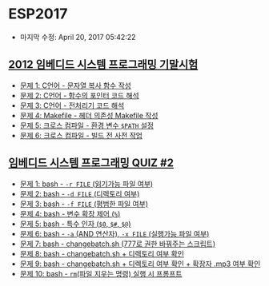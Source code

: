 <!-- Author: Jongmin Kim <jmkim@pukyong.ac.kr> -->
# ESP2017
- 마지막 수정: April 20, 2017 05:42:22

<!-- Notice:
    이 문서는 Markdown 문서입니다.

    Markdown reader (Chrome extension)
        - 다운로드 URL: https://chrome.google.com/webstore/detail/markdown-reader/gpoigdifkoadgajcincpilkjmejcaanc?utm_source=chrome-app-launcher-info-dialog
        - 설치 후 chrome://extensions/ 에서 "Allow access to file URLs"에 체크하세요.
        - 설치가 끝나면 Chrome으로 이 문서를 열어주세요.
-->

## [2012 임베디드 시스템 프로그래밍 기말시험](  )
- [문제 1: C언어 - 문자열 복사 함수 작성](  )
- [문제 2: C언어 - 함수의 포인터 코드 해석](  )
- [문제 3: C언어 - 전처리기 코드 해석](  )
- [문제 4: Makefile - 헤더 의존성 Makefile 작성](  )
- [문제 5: 크로스 컴파일 - 환경 변수 `$PATH` 설정](  )
- [문제 6: 크로스 컴파일 - 빌드 전 사전 작업](  )

## [임베디드 시스템 프로그래밍 QUIZ #2](  )
- [문제 1: bash - `-r FILE` (읽기가능 파일 여부)](  )
- [문제 2: bash - `-d FILE` (디렉토리 여부)](  )
- [문제 3: bash - `-f FILE` (평범한 파일 여부)](  )
- [문제 4: bash - 변수 확장 제어 (`%`)](  )
- [문제 5: bash - 특수 인자 (`$0`, `$#`, `$@`)](  )
- [문제 6: bash - `-a` (AND 연산자), `-x FILE` (실행가능 파일 여부)](  )
- [문제 7: bash - changebatch.sh (777로 권한 바꿔주는 스크립트)](  )
- [문제 8: bash - changebatch.sh + 디렉토리 여부 확인](  )
- [문제 9: bash - changebatch.sh + 디렉토리 여부 확인 + 확장자 .mp3 여부 확인](  )
- [문제 10: bash - `rm`(파일 지우는 명령) 실행 시 프롬프트](  )
